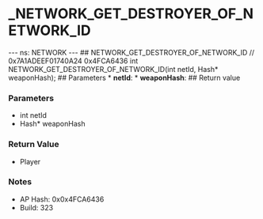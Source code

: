 # _NETWORK_GET_DESTROYER_OF_NETWORK_ID

--- ns: NETWORK --- ## NETWORK_GET_DESTROYER_OF_NETWORK_ID  // 0x7A1ADEEF01740A24 0x4FCA6436 int NETWORK_GET_DESTROYER_OF_NETWORK_ID(int netId, Hash* weaponHash);   ## Parameters * **netId**: * **weaponHash**:  ## Return value

### Parameters
* int netId
* Hash* weaponHash

### Return Value
* Player

### Notes
* AP Hash: 0x0x4FCA6436
* Build: 323

